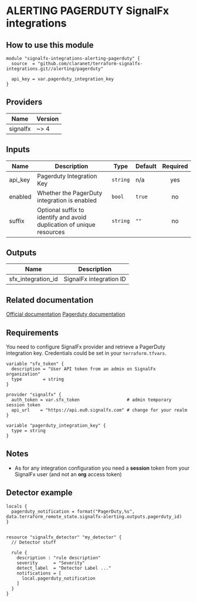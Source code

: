# ALERTING PAGERDUTY SignalFx integrations

## How to use this module

```hcl
module "signalfx-integrations-alerting-pagerduty" {
  source  = "github.com/claranet/terraform-signalfx-integrations.git//alerting/pagerduty"

  api_key = var.pagerduty_integration_key
}

```

## Providers

| Name | Version |
|------|---------|
| signalfx | ~> 4 |

## Inputs

| Name | Description | Type | Default | Required |
|------|-------------|------|---------|:-----:|
| api\_key | Pagerduty Integration Key | `string` | n/a | yes |
| enabled | Whether the PagerDuty integration is enabled | `bool` | `true` | no |
| suffix | Optional suffix to identify and avoid duplication of unique resources | `string` | `""` | no |

## Outputs

| Name | Description |
|------|-------------|
| sfx\_integration\_id | SignalFx integration ID |

## Related documentation

[Official documentation](https://docs.signalfx.com/en/latest/admin-guide/integrate-notifications.html#integrate-with-pagerduty)
[Pagerduty documentation](https://www.pagerduty.com/docs/guides/signalfx-integration-guide/)

## Requirements

You need to configure SignalFx provider and retrieve a PagerDuty integration key.
Credentials could be set in your `terraform.tfvars`.

```
variable "sfx_token" {
  description = "User API token from an admin on SignalFx organization"
  type        = string
}

provider "signalfx" {
  auth_token = var.sfx_token                  # admin temporary session token
  api_url    = "https://api.eu0.signalfx.com" # change for your realm
}

variable "pagerduty_integration_key" {
  type = string
}

```

## Notes

* As for any integration configuration you need a **session** token from your SignalFx user (and not an **org** access token)

## Detector example

```
locals {
  pagerduty_notification = format("PagerDuty,%s", data.terraform_remote_state.signalfx-alerting.outputs.pagerduty_id)
}


resource "signalfx_detector" "my_detector" {
  // Detector stuff

  rule {
    description : "rule description"
    severity      = "Severity"
    detect_label  = "Detector Label ..."
    notifications = [
      local.pagerduty_notification
    ]
  }
}
```
